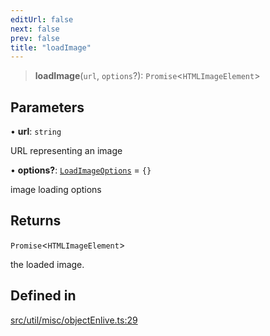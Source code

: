 ```yaml
---
editUrl: false
next: false
prev: false
title: "loadImage"
---
```


> **loadImage**(`url`, `options`?): `Promise`\<`HTMLImageElement`\>

## Parameters

• **url**: `string`

URL representing an image

• **options?**: [`LoadImageOptions`](/api/namespaces/util/type-aliases/loadimageoptions/) = `{}`

image loading options

## Returns

`Promise`\<`HTMLImageElement`\>

the loaded image.

## Defined in

[src/util/misc/objectEnlive.ts:29](https://github.com/fabricjs/fabric.js/blob/v6.0.0-rc4/src/util/misc/objectEnlive.ts#L29)
